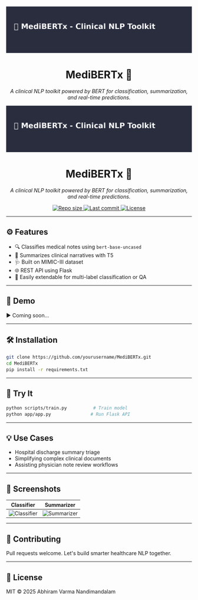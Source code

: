 <p align="center">
  <img src="assets/banner.png" width="800"/>
</p>

<h1 align="center">MediBERTx 🧠</h1>
<p align="center">
  <em>A clinical NLP toolkit powered by BERT for classification, summarization, and real-time predictions.</em>
</p>

<p align="center">
  <img src="assets/banner.png" width="800"/>
</p>

<h1 align="center">MediBERTx 🧠</h1>
<p align="center">
  <em>A clinical NLP toolkit powered by BERT for classification, summarization, and real-time predictions.</em>
</p>

<p align="center">
  <a href="https://github.com/isjustabhi/MediBERTx">
    <img src="https://img.shields.io/github/repo-size/isjustabhi/MediBERTx" alt="Repo size"/>
  </a>
  <a href="https://github.com/isjustabhi/MediBERTx/commits/main">
    <img src="https://img.shields.io/github/last-commit/isjustabhi/MediBERTx" alt="Last commit"/>
  </a>
  <a href="https://github.com/isjustabhi/MediBERTx/blob/main/LICENSE">
    <img src="https://img.shields.io/github/license/isjustabhi/MediBERTx" alt="License"/>
  </a>
</p>

---

## ⚙️ Features

- 🔍 Classifies medical notes using `bert-base-uncased`
- 📄 Summarizes clinical narratives with T5
- 🩺 Built on MIMIC-III dataset
- 🌐 REST API using Flask
- 💬 Easily extendable for multi-label classification or QA

---

## 🎥 Demo

▶️ Coming soon...

---

## 🛠️ Installation

```bash
git clone https://github.com/yourusername/MediBERTx.git
cd MediBERTx
pip install -r requirements.txt
```

---

## 🧪 Try It

```bash
python scripts/train.py          # Train model
python app/app.py               # Run Flask API
```

---

## 💡 Use Cases

- Hospital discharge summary triage
- Simplifying complex clinical documents
- Assisting physician note review workflows

---

## 📸 Screenshots

| Classifier | Summarizer |
|------------|------------|
| ![Classifier](assets/classifier_demo.png) | ![Summarizer](assets/summarizer_demo.png) |

---

## 🤝 Contributing

Pull requests welcome. Let's build smarter healthcare NLP together.

---

## 📜 License

MIT © 2025 Abhiram Varma Nandimandalam
